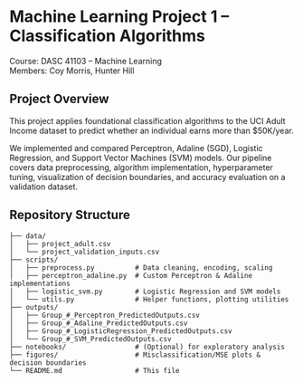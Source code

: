 # Machine Learning Project 1 – Classification Algorithms

Course: DASC 41103 – Machine Learning  
Members: Coy Morris, Hunter Hill

## Project Overview

This project applies foundational classification algorithms to the UCI Adult Income dataset to predict whether an individual earns more than $50K/year.

We implemented and compared Perceptron, Adaline (SGD), Logistic Regression, and Support Vector Machines (SVM) models. Our pipeline covers data preprocessing, algorithm implementation, hyperparameter tuning, visualization of decision boundaries, and accuracy evaluation on a validation dataset.

## Repository Structure

```
├── data/
│   ├── project_adult.csv
│   └── project_validation_inputs.csv
├── scripts/
│   ├── preprocess.py          # Data cleaning, encoding, scaling
│   ├── perceptron_adaline.py  # Custom Perceptron & Adaline implementations
│   ├── logistic_svm.py        # Logistic Regression and SVM models
│   └── utils.py               # Helper functions, plotting utilities
├── outputs/
│   ├── Group_#_Perceptron_PredictedOutputs.csv
│   ├── Group_#_Adaline_PredictedOutputs.csv
│   ├── Group_#_LogisticRegression_PredictedOutputs.csv
│   └── Group_#_SVM_PredictedOutputs.csv
├── notebooks/                 # (Optional) for exploratory analysis
├── figures/                   # Misclassification/MSE plots & decision boundaries
└── README.md                  # This file
```

